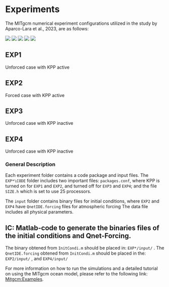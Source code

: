 # Experiments
The MITgcm numerical experiment configurations utilized in the study by Aparco-Lara et al., 2023, are as follows:

![](https://img.shields.io/github/stars/JhonKevin3015/Experiments.svg) ![](https://img.shields.io/github/forks/JhonKevin3015/Experiments.svg) ![](https://img.shields.io/github/tag/JhonKevin3015/Experiments.svg) ![](https://img.shields.io/github/release/JhonKevin3015/Experiments.svg) ![](https://img.shields.io/github/issues/JhonKevin3015/Experiments.svg) 


##  EXP1 
Unforced case with KPP active
##	EXP2 
Forced case with KPP active
##	EXP3 
Unforced case with KPP inactive
##	EXP4 
Unforced case with KPP inactive
### General Description
Each experiment folder contains a code package and input files. The `EXP*\CODE` folder includes two important files: `packages.conf`, where KPP is turned on for `EXP1` and `EXP2`, and turned off for `EXP3` and `EXP4`; and the file `SIZE.h` which is set to use 25 processors.

The `input` folder contains binary files for initial conditions, where `EXP2` and `EXP4` have `QnetIDE.forcing` files for atmospheric forcing
The data file includes all physical parameters.

## IC: Matlab-code to generate the binaries files of the initial conditions and Qnet-Forcing.

The binary obtened from `InitCondi.m` should be placed in:  `EXP*/input/` .
The `QnetIDE.forcing` obtened from `InitCondi.m` should be placed in the:  `EXP2/input/` , and `EXP4/input/`

For more information on how to run the simulations and a detailed tutorial on using the MITgcm ocean model, please refer to the following link: 
[Mitgcm:Examples](https://mitgcm.readthedocs.io/en/latest/examples/examples.html).
